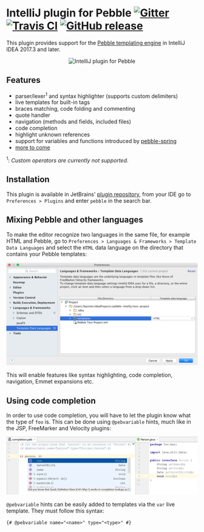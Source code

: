 # IntelliJ plugin for Pebble [![Gitter](https://badges.gitter.im/bjansen/pebble-intellij.svg)](https://gitter.im/bjansen/pebble-intellij) [![Travis CI](https://travis-ci.org/bjansen/pebble-intellij.svg?branch=master)](https://travis-ci.org/bjansen/pebble-intellij) [![GitHub release](https://img.shields.io/github/release/bjansen/pebble-intellij.svg)]()

This plugin provides support for the [Pebble templating engine](https://github.com/PebbleTemplates/pebble) in 
IntelliJ IDEA 2017.3 and later.

<p align="center">
  <img src="https://github.com/bjansen/pebble-intellij/raw/master/images/plugin.png" 
       width="594" alt="IntelliJ plugin for Pebble"/>
<p>

## Features

* parser/lexer<sup>1</sup> and syntax highlighter (supports custom delimiters)
* live templates for built-in tags
* braces matching, code folding and commenting
* quote handler
* navigation (methods and fields, included files)
* code completion
* highlight unknown references
* support for variables and functions introduced by [pebble-spring](https://github.com/PebbleTemplates/pebble/wiki/spring-integration)
* [more to come](https://github.com/bjansen/pebble-intellij/issues?utf8=%E2%9C%93&q=is%3Aissue%20is%3Aopen%20label%3At-feature)

<sup>1</sup>: *Custom operators are currently not supported*.

## Installation

This plugin is available in JetBrains' [plugin repository](https://plugins.jetbrains.com/idea/plugin/9407-pebble),
from your IDE go to `Preferences > Plugins` and enter `pebble` in the search bar.

## Mixing Pebble and other languages

To make the editor recognize two languages in the same file, for example HTML 
and Pebble, go to `Preferences > Languages & Frameworks > Template Data Languages`
and select the `HTML` data language on the directory that contains your Pebble
templates:

![Template data languages settings](images/settings.png)

This will enable features like syntax highlighting, code completion, navigation,
Emmet expansions etc.

## Using code completion

In order to use code completion, you will have to let the plugin know what the type
of `foo` is. This can be done using `@pebvariable` hints, much like in the JSP, FreeMarker
and Velocity plugins:

![Code completion](images/completion.png)

`@pebvariable` hints can be easily added to templates via the `var` live template. They must
follow this syntax:

    {# @pebvariable name="<name>" type="<type>" #}
